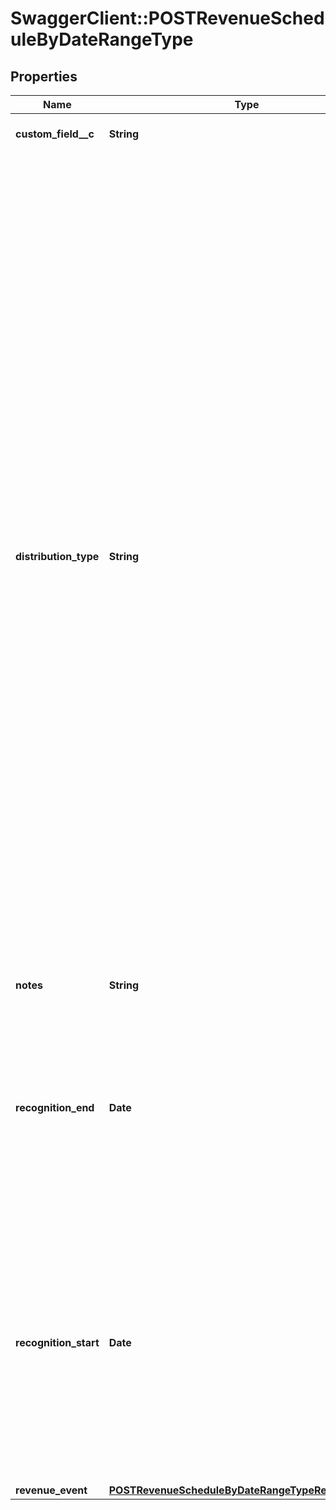 # SwaggerClient::POSTRevenueScheduleByDateRangeType

## Properties
Name | Type | Description | Notes
------------ | ------------- | ------------- | -------------
**custom_field__c** | **String** | Any custom fields defined for this object.  | [optional] 
**distribution_type** | **String** | How you want to distribute the revenue. The distribution types are:  * Daily Distribution: Distributes revenue evenly across each day between the recognitionStart and recognitionEnd dates. * Monthly Distribution (Back Load): Back loads the revenue so you distribute the monthly amount in the partial month at the end only. * Monthly Distribution (Front Load): Front loads the revenue so you distribute the monthly amount in the partial month at the beginning only. * Monthly Distribution (Proration by Days): Splits the revenue amount between the two partial months.  See [Components and Configuration Options](https://knowledgecenter.zuora.com/CC_Finance/Revenue_Recognition/Revenue_Rule_Models/C_Revenue_Rule_Model_Components#Distribution) for more information about Front Load, Back Load, and Proration by Days for Monthly Distribution.  **Note:** To use any of the Monthly Distribution options, you must have the \&quot;Monthly recognition over time\&quot; model enabled in **Settings &gt; Z-Finance Settings &gt; Manage Revenue Recognition Models**.   | [optional] 
**notes** | **String** | Additional information about this record.  | [optional] 
**recognition_end** | **Date** | The end date of a recognition period in &#x60;YYYY-MM-DD&#x60; format.   The maximum difference of the &#x60;recognitionStart&#x60; and &#x60;recognitionEnd&#x60; date fields is equal to 250 multiplied by the length of an accounting period.  | 
**recognition_start** | **Date** | The start date of a recognition period in &#x60;YYYY-MM-DD&#x60; format.  If there is a closed accounting period between the &#x60;recognitionStart&#x60; and &#x60;recognitionEnd&#x60; dates, the revenue that would be placed in the closed accounting period is instead placed in the next open accounting period.  | 
**revenue_event** | [**POSTRevenueScheduleByDateRangeTypeRevenueEvent**](POSTRevenueScheduleByDateRangeTypeRevenueEvent.md) |  | [optional] 


